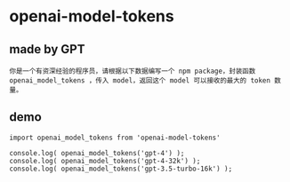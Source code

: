 # openai-model-tokens

## made by GPT

```
你是一个有资深经验的程序员，请根据以下数据编写一个 npm package，封装函数 openai_model_tokens ，传入 model，返回这个 model 可以接收的最大的 token 数量。
```

## demo

```
import openai_model_tokens from 'openai-model-tokens'

console.log( openai_model_tokens('gpt-4') );
console.log( openai_model_tokens('gpt-4-32k') );
console.log( openai_model_tokens('gpt-3.5-turbo-16k') );
```
